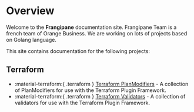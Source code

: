 # Overview

Welcome to the **Frangipane** documentation site.
Frangipane Team is a french team of Orange Business. We are working on lots of projects based on Golang language.

This site contains documentation for the following projects:

## Terraform

* :material-terraform:{ .terraform } [Terraform PlanModifiers](planmodifiers/index.md) - A collection of PlanModifiers for use with the Terraform Plugin Framework.
* :material-terraform:{ .terraform } [Terraform Validators](validators/index.md) - A collection of validators for use with the Terraform Plugin Framework.
